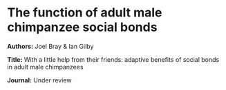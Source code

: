 # The function of adult male chimpanzee social bonds
<b>Authors:</b> Joel Bray & Ian Gilby

<b>Title:</b> With a little help from their friends: adaptive benefits of social bonds in adult male chimpanzees

<b>Journal:</b> Under review
